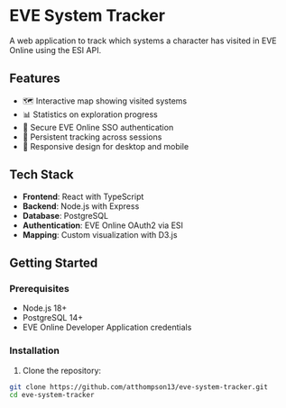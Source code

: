 # EVE System Tracker

A web application to track which systems a character has visited in EVE Online using the ESI API.

## Features

- 🗺️ Interactive map showing visited systems
- 📊 Statistics on exploration progress
- 🔐 Secure EVE Online SSO authentication
- 💾 Persistent tracking across sessions
- 📱 Responsive design for desktop and mobile

## Tech Stack

- **Frontend**: React with TypeScript
- **Backend**: Node.js with Express
- **Database**: PostgreSQL
- **Authentication**: EVE Online OAuth2 via ESI
- **Mapping**: Custom visualization with D3.js

## Getting Started

### Prerequisites

- Node.js 18+
- PostgreSQL 14+
- EVE Online Developer Application credentials

### Installation

1. Clone the repository:
```bash
git clone https://github.com/atthompson13/eve-system-tracker.git
cd eve-system-tracker
